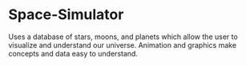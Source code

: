# Space-Simulator
Uses a database of stars, moons, and planets which allow the user to visualize and understand our universe.
Animation and graphics make concepts and data easy to understand.
